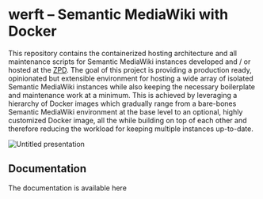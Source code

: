 # werft – Semantic MediaWiki with Docker

This repository contains the containerized hosting architecture and all maintenance scripts for Semantic MediaWiki instances developed and / or hosted at the [ZPD](https://github.com/uniwue-zpd).
The goal of this project is providing a production ready, opinionated but extensible environment for hosting a wide array of isolated Semantic MediaWiki instances while also keeping the necessary boilerplate and maintenance work at a minimum.
This is achieved by leveraging a hierarchy of Docker images which gradually range from a bare-bones Semantic MediaWiki environment at the base level to an optional, highly customized Docker image, all the while building on top of each other and therefore reducing the workload for keeping multiple instances up-to-date.

![Untitled presentation](https://user-images.githubusercontent.com/33344081/173696532-2d3dc9b2-c4ff-40d5-9ef0-958e7883846e.jpg)

## Documentation
The documentation is available here

